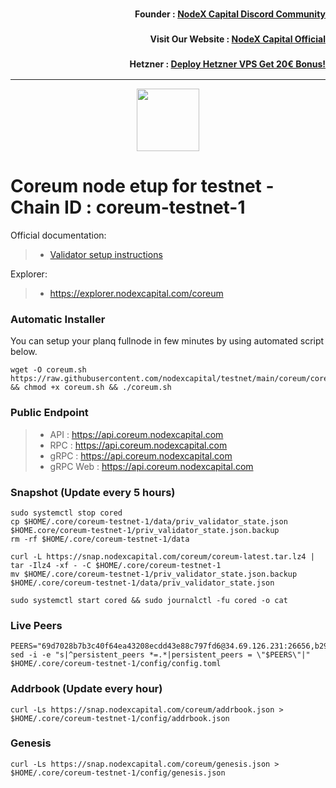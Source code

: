 <h3><p style="font-size:14px" align="right">Founder :
<a href="https://discord.gg/nodexcapital" target="_blank">NodeX Capital Discord Community</a></p></h3>
<h3><p style="font-size:14px" align="right">Visit Our Website :
<a href="https://discord.gg/nodexcapital" target="_blank">NodeX Capital Official</a></p></h3>
<h3><p style="font-size:14px" align="right">Hetzner :
<a href="https://hetzner.cloud/?ref=bMTVi7dcwSgA" target="_blank">Deploy Hetzner VPS Get 20€ Bonus!</a></h3>
<hr>

<p align="center">
  <img height="100" height="auto" src="https://github.com/nodexcapital/explorer/blob/master/public/logos/coreum.png">
</p>

# Coreum node etup for testnet - Chain ID : coreum-testnet-1

Official documentation:
>- [Validator setup instructions](https://docs.coreum.dev/validator/run-validator.html)

Explorer:
>-  https://explorer.nodexcapital.com/coreum

### Automatic Installer
You can setup your planq fullnode in few minutes by using automated script below.
```
wget -O coreum.sh https://raw.githubusercontent.com/nodexcapital/testnet/main/coreum/coreum.sh && chmod +x coreum.sh && ./coreum.sh
```
### Public Endpoint

>- API : https://api.coreum.nodexcapital.com
>- RPC : https://api.coreum.nodexcapital.com
>- gRPC : https://api.coreum.nodexcapital.com
>- gRPC Web : https://api.coreum.nodexcapital.com

### Snapshot (Update every 5 hours)
```
sudo systemctl stop cored
cp $HOME/.core/coreum-testnet-1/data/priv_validator_state.json $HOME.core/coreum-testnet-1/priv_validator_state.json.backup
rm -rf $HOME/.core/coreum-testnet-1/data

curl -L https://snap.nodexcapital.com/coreum/coreum-latest.tar.lz4 | tar -Ilz4 -xf - -C $HOME/.core/coreum-testnet-1
mv $HOME/.core/coreum-testnet-1/priv_validator_state.json.backup $HOME/.core/coreum-testnet-1/data/priv_validator_state.json

sudo systemctl start cored && sudo journalctl -fu cored -o cat
```

### Live Peers
```
PEERS="69d7028b7b3c40f64ea43208ecdd43e88c797fd6@34.69.126.231:26656,b2978432c0126f28a6be7d62892f8ded1e48d227@34.70.241.13:26656,7c0d4ce5ad561c3453e2e837d85c9745b76f7972@35.238.77.191:26656,0aa5fa2507ada8a555d156920c0b09f0d633b0f9@34.173.227.148:26656,4b8d541efbb343effa1b5079de0b17d2566ac0fd@34.172.70.24:26656,27450dc5adcebc84ccd831b42fcd73cb69970881@35.239.146.40:26656,5add70ec357311d07d10a730b4ec25107399e83c@5.196.7.58:26656,1a3a573c53a4b90ab04eb47d160f4d3d6aa58000@35.233.117.165:26656,abbeb588ad88176a8d7592cd8706ebbf7ef20cfe@185.241.151.197:26656,39a34cd4f1e908a88a726b2444c6a407f67e4229@158.160.59.199:26656,051a07f1018cfdd6c24bebb3094179a6ceda2482@138.201.123.234:26656,cc6d4220633104885b89e2e0545e04b8162d69b5@75.119.134.20:26656"
sed -i -e "s|^persistent_peers *=.*|persistent_peers = \"$PEERS\"|" $HOME/.core/coreum-testnet-1/config/config.toml
```
### Addrbook (Update every hour)
```
curl -Ls https://snap.nodexcapital.com/coreum/addrbook.json > $HOME/.core/coreum-testnet-1/config/addrbook.json
```
### Genesis
```
curl -Ls https://snap.nodexcapital.com/coreum/genesis.json > $HOME/.core/coreum-testnet-1/config/genesis.json
```
